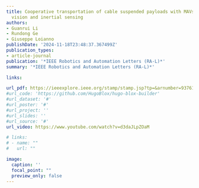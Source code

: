 ```yaml
---
title: Cooperative transportation of cable suspended payloads with MAVs using monocular
  vision and inertial sensing
authors:
- Guanrui Li
- Rundong Ge
- Giuseppe Loianno
publishDate: '2024-11-18T23:48:37.367499Z'
publication_types:
- article-journal
publication: '*IEEE Robotics and Automation Letters (RA-L)*'
summary: '*IEEE Robotics and Automation Letters (RA-L)*'

links:

url_pdf: https://ieeexplore.ieee.org/stamp/stamp.jsp?tp=&arnumber=9376103
#url_code: 'https://github.com/HugoBlox/hugo-blox-builder'
#url_dataset: '#'
#url_poster: '#'
#url_project: ''
#url_slides: ''
#url_source: '#'
url_video: https://www.youtube.com/watch?v=d3daJLpZOaM 

# links:
# - name: ""
#   url: ""

image:
  caption: ''
  focal_point: ""
  preview_only: false
---
```

